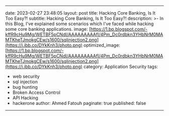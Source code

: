 
---
date: 2023-02-27 23:48:05
layout: post
title: Hacking Core Banking, Is It Too Easy?!
subtitle: Hacking Core Banking, Is It Too Easy?!
description: >-
  In this Blog, I've explained some scenarios which I've faced while hacking some core banking applications.
image: [https://1.bp.blogspot.com/-kffR9cHu9Mg/WETBF5pCNdI/AAAAAAAAAfI/4Pm_Dc0rdbkn3YHbNrM0MAMTKheTJmokgCEw/s1600/sqlinjection2.png](https://i.ibb.co/DYkKnh3/photo.png)
optimized_image: [https://1.bp.blogspot.com/-kffR9cHu9Mg/WETBF5pCNdI/AAAAAAAAAfI/4Pm_Dc0rdbkn3YHbNrM0MAMTKheTJmokgCEw/s1600/sqlinjection2.png](https://i.ibb.co/DYkKnh3/photo.png)
category: Application Security
tags:
  - web security
  - sql injection
  - bug hunting
  - Broken Access Control
  - API Hacking
  - hackerone
author: Ahmed Fatouh
paginate: true
published: false
---
